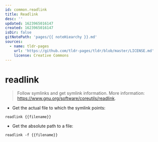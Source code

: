 ```yaml
---
id: common.readlink
title: Readlink
desc: ''
updated: 1623965016147
created: 1623965016147
isDir: false
gitNotePath: 'pages/{{ noteHiearchy }}.md'
sources:
  - name: tldr-pages
    url: 'https://github.com/tldr-pages/tldr/blob/master/LICENSE.md'
    license: Creative Commons
---
```

# readlink

> Follow symlinks and get symlink information.
> More information: <https://www.gnu.org/software/coreutils/readlink>.

- Get the actual file to which the symlink points:

`readlink {{filename}}`

- Get the absolute path to a file:

`readlink -f {{filename}}`

